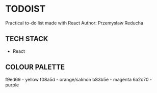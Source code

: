 # TODOIST

Practical to-do list made with React
Author: Przemysław Reducha

## TECH STACK

- React

## COLOUR PALETTE

f9ed69 - yellow
f08a5d - orange/salmon
b83b5e - magenta
6a2c70 - purple
